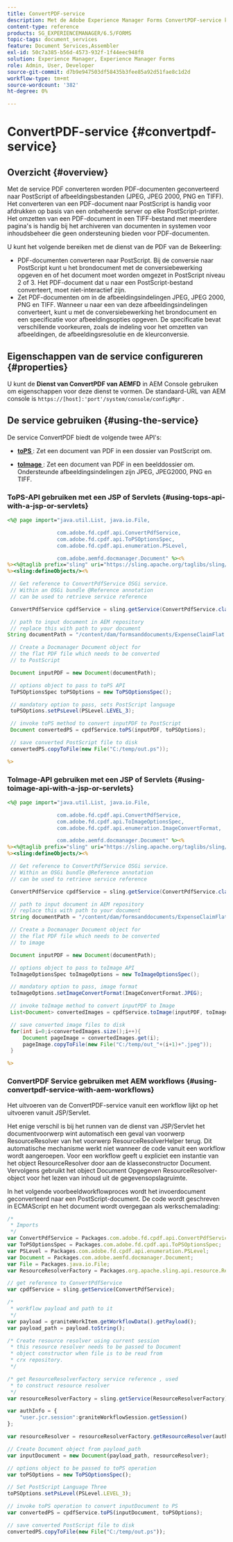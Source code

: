 ```yaml
---
title: ConvertPDF-service
description: Met de Adobe Experience Manager Forms ConvertPDF-service kunt u PDF-documenten converteren naar PostScript of afbeeldingsbestanden.
content-type: reference
products: SG_EXPERIENCEMANAGER/6.5/FORMS
topic-tags: document_services
feature: Document Services,Assembler
exl-id: 50c7a385-b56d-4573-932f-1f44eec948f8
solution: Experience Manager, Experience Manager Forms
role: Admin, User, Developer
source-git-commit: d7b9e947503df58435b3fee85a92d51fae8c1d2d
workflow-type: tm+mt
source-wordcount: '382'
ht-degree: 0%

---
```


# ConvertPDF-service {#convertpdf-service}

## Overzicht {#overview}

Met de service PDF converteren worden PDF-documenten geconverteerd naar PostScript of afbeeldingsbestanden (JPEG, JPEG 2000, PNG en TIFF). Het converteren van een PDF-document naar PostScript is handig voor afdrukken op basis van een onbeheerde server op elke PostScript-printer. Het omzetten van een PDF-document in een TIFF-bestand met meerdere pagina&#39;s is handig bij het archiveren van documenten in systemen voor inhoudsbeheer die geen ondersteuning bieden voor PDF-documenten.

U kunt het volgende bereiken met de dienst van de PDF van de Bekeerling:

* PDF-documenten converteren naar PostScript. Bij de conversie naar PostScript kunt u het brondocument met de conversiebewerking opgeven en of het document moet worden omgezet in PostScript niveau 2 of 3. Het PDF-document dat u naar een PostScript-bestand converteert, moet niet-interactief zijn.
* Zet PDF-documenten om in de afbeeldingsindelingen JPEG, JPEG 2000, PNG en TIFF. Wanneer u naar een van deze afbeeldingsindelingen converteert, kunt u met de conversiebewerking het brondocument en een specificatie voor afbeeldingsopties opgeven. De specificatie bevat verschillende voorkeuren, zoals de indeling voor het omzetten van afbeeldingen, de afbeeldingsresolutie en de kleurconversie.

## Eigenschappen van de service configureren   {#properties}

U kunt de **Dienst van ConvertPDF van AEMFD** in AEM Console gebruiken om eigenschappen voor deze dienst te vormen. De standaard-URL van AEM console is `https://[host]:'port'/system/console/configMgr` .

## De service gebruiken {#using-the-service}

De service ConvertPDF biedt de volgende twee API&#39;s:

* **[toPS ](https://helpx.adobe.com/experience-manager/6-3/forms/javadocs/com/adobe/fd/cpdf/api/ConvertPdfService.html#toPS)**: Zet een document van PDF in een dossier van PostScript om.

* **[toImage ](https://helpx.adobe.com/experience-manager/6-3/forms/javadocs/com/adobe/fd/cpdf/api/ConvertPdfService.html#toImage)**: Zet een document van PDF in een beelddossier om. Ondersteunde afbeeldingsindelingen zijn JPEG, JPEG2000, PNG en TIFF.

### ToPS-API gebruiken met een JSP of Servlets {#using-tops-api-with-a-jsp-or-servlets}

```jsp
<%@ page import="java.util.List, java.io.File,

                com.adobe.fd.cpdf.api.ConvertPdfService,
                com.adobe.fd.cpdf.api.ToPSOptionsSpec,
                com.adobe.fd.cpdf.api.enumeration.PSLevel,

                com.adobe.aemfd.docmanager.Document" %><%
%><%@taglib prefix="sling" uri="https://sling.apache.org/taglibs/sling/1.0" %><%
%><sling:defineObjects/><%

 // Get reference to ConvertPdfService OSGi service.
 // Within an OSGi bundle @Reference annotation
 // can be used to retrieve service reference

 ConvertPdfService cpdfService = sling.getService(ConvertPdfService.class);

 // path to input document in AEM repository
 // replace this with path to your document
String documentPath = "/content/dam/formsanddocuments/ExpenseClaimFlat.pdf";

 // Create a Docmanager Document object for
 // the flat PDF file which needs to be converted
 // to PostScript

 Document inputPDF = new Document(documentPath);

 // options object to pass to toPS API
 ToPSOptionsSpec toPSOptions = new ToPSOptionsSpec();

 // mandatory option to pass, sets PostScript language
 toPSOptions.setPsLevel(PSLevel.LEVEL_3);

 // invoke toPS method to convert inputPDF to PostScript
 Document convertedPS = cpdfService.toPS(inputPDF, toPSOptions);

 // save converted PostScript file to disk
 convertedPS.copyToFile(new File("C:/temp/out.ps"));

%>
```

### ToImage-API gebruiken met een JSP of Servlets {#using-toimage-api-with-a-jsp-or-servlets}

```jsp
<%@ page import="java.util.List, java.io.File,

                com.adobe.fd.cpdf.api.ConvertPdfService,
                com.adobe.fd.cpdf.api.ToImageOptionsSpec,
                com.adobe.fd.cpdf.api.enumeration.ImageConvertFormat,

                com.adobe.aemfd.docmanager.Document" %><%
%><%@taglib prefix="sling" uri="https://sling.apache.org/taglibs/sling/1.0" %><%
%><sling:defineObjects/><%

 // Get reference to ConvertPdfService OSGi service.
 // Within an OSGi bundle @Reference annotation
 // can be used to retrieve service reference

 ConvertPdfService cpdfService = sling.getService(ConvertPdfService.class);

 // path to input document in AEM repository
 // replace this with path to your document
 String documentPath = "/content/dam/formsanddocuments/ExpenseClaimFlat.pdf";

 // Create a Docmanager Document object for
 // the flat PDF file which needs to be converted
 // to image

 Document inputPDF = new Document(documentPath);

 // options object to pass to toImage API
 ToImageOptionsSpec toImageOptions = new ToImageOptionsSpec();

 // mandatory option to pass, image format
 toImageOptions.setImageConvertFormat(ImageConvertFormat.JPEG);

 // invoke toImage method to convert inputPDF to Image
 List<Document> convertedImages = cpdfService.toImage(inputPDF, toImageOptions);

 // save converted image files to disk
 for(int i=0;i<convertedImages.size();i++){
     Document pageImage = convertedImages.get(i);
     pageImage.copyToFile(new File("C:/temp/out_"+(i+1)+".jpeg"));
 }

%>
```

### ConvertPDF Service gebruiken met AEM workflows {#using-convertpdf-service-with-aem-workflows}

Het uitvoeren van de ConvertPDF-service vanuit een workflow lijkt op het uitvoeren vanuit JSP/Servlet.

Het enige verschil is bij het runnen van de dienst van JSP/Servlet het documentvoorwerp wint automatisch een geval van voorwerp ResourceResolver van het voorwerp ResourceResolverHelper terug. Dit automatische mechanisme
werkt niet wanneer de code vanuit een workflow wordt aangeroepen. Voor een workflow geeft u expliciet een instantie van het object ResourceResolver door aan de klasseconstructor Document. Vervolgens gebruikt het object Document
Opgegeven ResourceResolver-object voor het lezen van inhoud uit de gegevensopslagruimte.

In het volgende voorbeeldworkflowproces wordt het invoerdocument geconverteerd naar een PostScript-document. De code wordt geschreven in ECMAScript en het document wordt overgegaan als werkschemalading:

```javascript
/*
 * Imports
 */
var ConvertPdfService = Packages.com.adobe.fd.cpdf.api.ConvertPdfService;
var ToPSOptionsSpec = Packages.com.adobe.fd.cpdf.api.ToPSOptionsSpec;
var PSLevel = Packages.com.adobe.fd.cpdf.api.enumeration.PSLevel;
var Document = Packages.com.adobe.aemfd.docmanager.Document;
var File = Packages.java.io.File;
var ResourceResolverFactory = Packages.org.apache.sling.api.resource.ResourceResolverFactory;

// get reference to ConvertPdfService
var cpdfService = sling.getService(ConvertPdfService);

/*
 * workflow payload and path to it
 */
var payload = graniteWorkItem.getWorkflowData().getPayload();
var payload_path = payload.toString();

/* Create resource resolver using current session
 * this resource resolver needs to be passed to Document
 * object constructor when file is to be read from
 * crx repository.
 */

/* get ResourceResolverFactory service reference , used
 * to construct resource resolver
 */
var resourceResolverFactory = sling.getService(ResourceResolverFactory);

var authInfo = {
    "user.jcr.session":graniteWorkflowSession.getSession()
};

var resourceResolver = resourceResolverFactory.getResourceResolver(authInfo);

// Create Document object from payload_path
var inputDocument = new Document(payload_path, resourceResolver);

// options object to be passed to toPS operation
var toPSOptions = new ToPSOptionsSpec();

// Set PostScript Language Three
toPSOptions.setPsLevel(PSLevel.LEVEL_3);

// invoke toPS operation to convert inputDocument to PS
var convertedPS = cpdfService.toPS(inputDocument, toPSOptions);

// save converted PostScript file to disk
convertedPS.copyToFile(new File("C:/temp/out.ps"));
```
